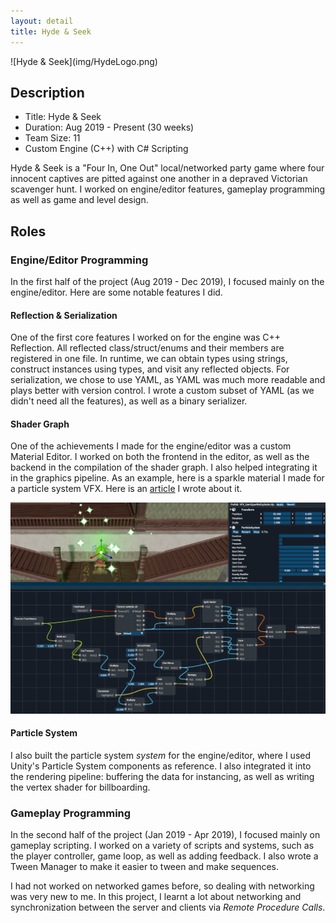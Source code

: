 ```yaml
---
layout: detail
title: Hyde & Seek
---
```

<div class="row">
<div class="col-lg-3 col-md-2"></div>
<div class="col-lg-6 col-md-8" markdown="1">
![Hyde & Seek](img/HydeLogo.png)
</div>
<div class="col-lg-3 col-md-2"></div>
</div>

## Description
- Title: Hyde & Seek
- Duration: Aug 2019 - Present (30 weeks)
- Team Size: 11
- Custom Engine (C++) with C# Scripting

Hyde & Seek is a "Four In, One Out" local/networked party game where four innocent captives are pitted against one another in a depraved Victorian scavenger hunt.
I worked on engine/editor features, gameplay programming as well as game and level design.

## Roles
### Engine/Editor Programming
In the first half of the project (Aug 2019 - Dec 2019), I focused mainly on the engine/editor.
Here are some notable features I did.

#### Reflection & Serialization
One of the first core features I worked on for the engine was C++ Reflection.
All reflected class/struct/enums and their members are registered in one file.
In runtime, we can obtain types using strings, construct instances using types, and visit any reflected objects.
For serialization, we chose to use YAML, as YAML was much more readable and plays better with version control.
I wrote a custom subset of YAML (as we didn't need all the features), as well as a binary serializer.

#### Shader Graph
One of the achievements I made for the engine/editor was a custom Material Editor.
I worked on both the frontend in the editor, as well as the backend in the compilation of the shader graph.
I also helped integrating it in the graphics pipeline.
As an example, here is a sparkle material I made for a particle system VFX.
Here is an [article](https://blog.undefinist.com/shader-graph/) I wrote about it.

![Shader Graph Preview](img/shadergraph.png)

#### Particle System
I also built the particle system *system* for the engine/editor, where I used Unity's Particle System components as reference.
I also integrated it into the rendering pipeline: buffering the data for instancing, as well as writing the vertex shader for billboarding.

### Gameplay Programming
In the second half of the project (Jan 2019 - Apr 2019), I focused mainly on gameplay scripting.
I worked on a variety of scripts and systems, such as the player controller, game loop, as well as adding feedback.
I also wrote a Tween Manager to make it easier to tween and make sequences.

I had not worked on networked games before, so dealing with networking was very new to me.
In this project, I learnt a lot about networking and synchronization between the server and clients via *Remote Procedure Calls*.